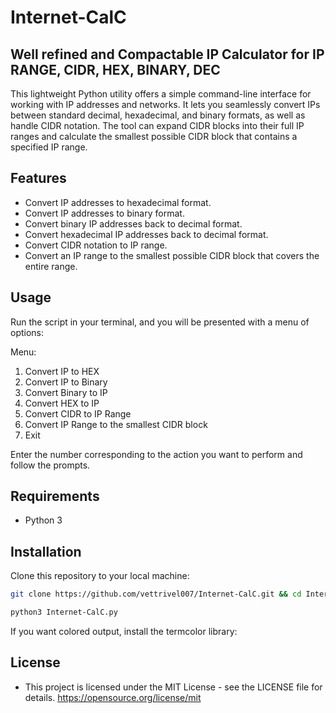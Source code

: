 # Internet-CalC
**Well refined and Compactable IP Calculator for IP RANGE, CIDR, HEX, BINARY, DEC**
---

This lightweight Python utility offers a simple command-line interface for working with IP addresses and networks. It lets you seamlessly convert IPs between standard decimal, hexadecimal, and binary formats, as well as handle CIDR notation. The tool can expand CIDR blocks into their full IP ranges and calculate the smallest possible CIDR block that contains a specified IP range.

## Features
- Convert IP addresses to hexadecimal format.
- Convert IP addresses to binary format.
- Convert binary IP addresses back to decimal format.
- Convert hexadecimal IP addresses back to decimal format.
- Convert CIDR notation to IP range.
- Convert an IP range to the smallest possible CIDR block that covers the entire range.

## Usage
Run the script in your terminal, and you will be presented with a menu of options:

Menu:
1. Convert IP to HEX
2. Convert IP to Binary
3. Convert Binary to IP
4. Convert HEX to IP
5. Convert CIDR to IP Range
6. Convert IP Range to the smallest CIDR block
7. Exit

Enter the number corresponding to the action you want to perform and follow the prompts.

## Requirements
- Python 3

## Installation
Clone this repository to your local machine:

```bash
git clone https://github.com/vettrivel007/Internet-CalC.git && cd Internet-CalC/
```
```bash
python3 Internet-CalC.py
```

If you want colored output, install the termcolor library:

## License
- This project is licensed under the MIT License - see the LICENSE file for details. https://opensource.org/license/mit
